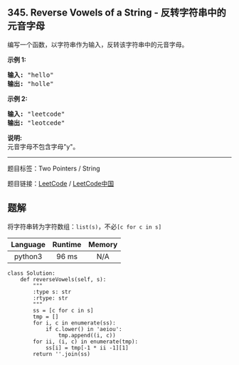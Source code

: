 ## 345. Reverse Vowels of a String - 反转字符串中的元音字母

<!--If you want to use the English description, use `question.content` instead-->

<p>编写一个函数，以字符串作为输入，反转该字符串中的元音字母。</p>

<p><strong>示例 1:</strong></p>

<pre><strong>输入: </strong>&quot;hello&quot;
<strong>输出: </strong>&quot;holle&quot;
</pre>

<p><strong>示例 2:</strong></p>

<pre><strong>输入: </strong>&quot;leetcode&quot;
<strong>输出: </strong>&quot;leotcede&quot;</pre>

<p><strong>说明:</strong><br>
元音字母不包含字母&quot;y&quot;。</p>



-----

题目标签：Two Pointers / String

题目链接：[LeetCode](https://leetcode.com/problems/reverse-vowels-of-a-string/description/)  /  [LeetCode中国](https://leetcode-cn.com/problems/reverse-vowels-of-a-string/description/)

## 题解

将字符串转为字符数组：`list(s)`，不必`[c for c in s]`

| Language | Runtime | Memory |
|:---:|:---:|:---:|
| python3  | 96  ms | N/A |

```python3
class Solution:
    def reverseVowels(self, s):
        """
        :type s: str
        :rtype: str
        """
        ss = [c for c in s]
        tmp = []
        for i, c in enumerate(ss):
            if c.lower() in 'aeiou':
                tmp.append((i, c))
        for ii, (i, c) in enumerate(tmp):
            ss[i] = tmp[-1 * ii -1][1]
        return ''.join(ss)
```
